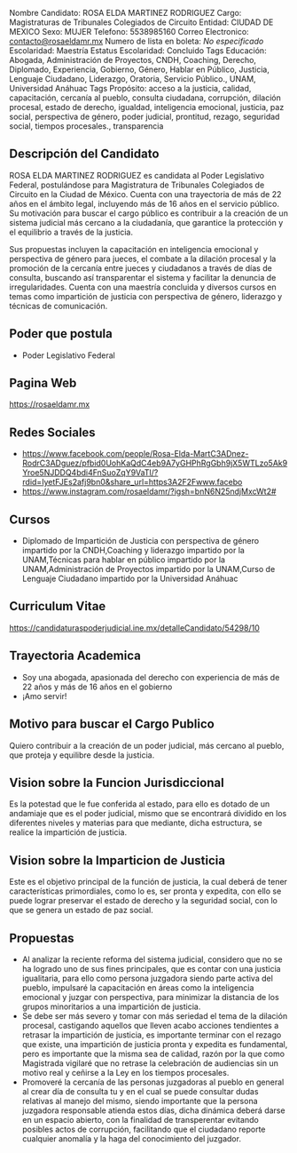 Nombre Candidato: ROSA ELDA MARTINEZ RODRIGUEZ
Cargo: Magistraturas de Tribunales Colegiados de Circuito
Entidad: CIUDAD DE MEXICO
Sexo: MUJER
Telefono: 5538985160
Correo Electronico: contacto@rosaeldamr.mx
Numero de lista en boleta: *No especificado*
Escolaridad: Maestría
Estatus Escolaridad: Concluido
Tags Educación: Abogada, Administración de Proyectos, CNDH, Coaching, Derecho, Diplomado, Experiencia, Gobierno, Género, Hablar en Público, Justicia, Lenguaje Ciudadano, Liderazgo, Oratoria, Servicio Público., UNAM, Universidad Anáhuac
Tags Propósito: acceso a la justicia, calidad, capacitación, cercanía al pueblo, consulta ciudadana, corrupción, dilación procesal, estado de derecho, igualdad, inteligencia emocional, justicia, paz social, perspectiva de género, poder judicial, prontitud, rezago, seguridad social, tiempos procesales., transparencia


## Descripción del Candidato 

ROSA ELDA MARTINEZ RODRIGUEZ es candidata al Poder Legislativo Federal, postulándose para Magistratura de Tribunales Colegiados de Circuito en la Ciudad de México. Cuenta con una trayectoria de más de 22 años en el ámbito legal, incluyendo más de 16 años en el servicio público. Su motivación para buscar el cargo público es contribuir a la creación de un sistema judicial más cercano a la ciudadanía, que garantice la protección y el equilibrio a través de la justicia.

Sus propuestas incluyen la capacitación en inteligencia emocional y perspectiva de género para jueces, el combate a la dilación procesal y la promoción de la cercanía entre jueces y ciudadanos a través de días de consulta, buscando así transparentar el sistema y facilitar la denuncia de irregularidades. Cuenta con una maestría concluida y diversos cursos en temas como impartición de justicia con perspectiva de género, liderazgo y técnicas de comunicación.


## Poder que postula

- Poder Legislativo Federal


## Pagina Web

https://rosaeldamr.mx


## Redes Sociales

- https://www.facebook.com/people/Rosa-Elda-MartC3ADnez-RodrC3ADguez/pfbid0UohKaQdC4eb9A7yGHPhRgGbh9jX5WTLzo5Ak9Yroe5NJDDQ4bdi4FnSuoZqY9VaTl/?rdid=IyetFJEs2afj9bn0&share_url=https3A2F2Fwww.facebo
- https://www.instagram.com/rosaeldamr/?igsh=bnN6N25ndjMxcWt2#


## Cursos

- Diplomado de Impartición de Justicia con perspectiva de género impartido por la CNDH,Coaching y liderazgo impartido por la UNAM,Técnicas para hablar en público impartido por la UNAM,Administración de Proyectos impartido por la UNAM,Curso de Lenguaje Ciudadano impartido por la Universidad Anáhuac


## Curriculum Vitae

https://candidaturaspoderjudicial.ine.mx/detalleCandidato/54298/10


## Trayectoria Academica

- Soy una abogada, apasionada del derecho con experiencia de más de 22 años y más de 16 años en el gobierno
- ¡Amo servir!


## Motivo para buscar el Cargo Publico

Quiero contribuir a la creación de un poder judicial, más cercano al pueblo, que proteja y equilibre desde la justicia.


## Vision sobre la Funcion Jurisdiccional

Es la potestad que le fue conferida al estado, para ello es dotado de un andamiaje que es el poder judicial, mismo que se encontrará dividido en los diferentes niveles y materias para que mediante, dicha estructura, se realice la impartición de justicia.


## Vision sobre la Imparticion de Justicia

Este es el objetivo principal de la función de justicia, la cual deberá de tener características primordiales, como lo es, ser pronta y expedita, con ello se puede lograr preservar el estado de derecho y la seguridad social, con lo que se genera un estado de paz social.


## Propuestas

- Al analizar la reciente reforma del sistema judicial, considero que no se ha logrado uno de sus fines principales, que es contar con una justicia igualitaria, para ello como persona juzgadora siendo parte activa del pueblo, impulsaré la capacitación en áreas como la inteligencia emocional y juzgar con perspectiva, para minimizar la distancia de los grupos minoritarios a una impartición de justicia.
- Se debe ser más severo y tomar con más seriedad el tema de la dilación procesal, castigando aquellos que lleven acabo acciones tendientes a retrasar la impartición de justicia, es importante terminar con el rezago que existe, una impartición de justicia pronta y expedita es fundamental, pero es importante que la misma sea de calidad, razón por la que como Magistrada vigilaré que no retrase la celebración de audiencias sin un motivo real y ceñirse a la Ley en los tiempos procesales.
- Promoveré la cercanía de las personas juzgadoras al pueblo en general al crear  día de consulta tu  y en el cual se puede consultar dudas relativas al manejo del mismo, siendo importante que la persona juzgadora responsable atienda estos días, dicha dinámica deberá darse en un espacio abierto, con la finalidad de transperentar evitando posibles actos de corrupción, facilitando que el ciudadano reporte cualquier anomalía y la haga del conocimiento del juzgador.

